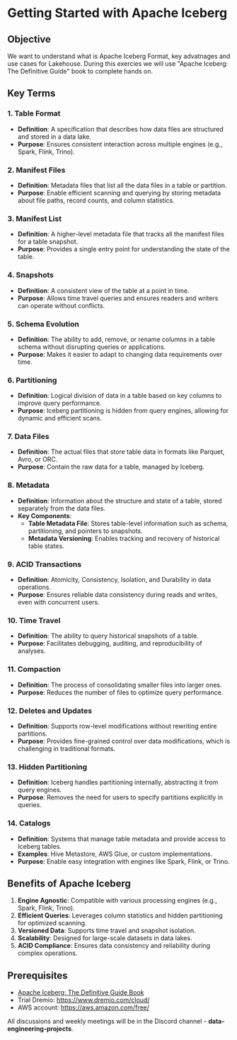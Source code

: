 # Getting Started with Apache Iceberg

## Objective

We want to understand what is Apache Iceberg Format, key advatnages and use cases for Lakehouse. During this exercies we will use "Apache Iceberg: The Definitive Guide" book to complete hands on.

## Key Terms

### 1. Table Format

- **Definition**: A specification that describes how data files are structured and stored in a data lake.
- **Purpose**: Ensures consistent interaction across multiple engines (e.g., Spark, Flink, Trino).

### 2. Manifest Files

- **Definition**: Metadata files that list all the data files in a table or partition.
- **Purpose**: Enable efficient scanning and querying by storing metadata about file paths, record counts, and column statistics.

### 3. Manifest List

- **Definition**: A higher-level metadata file that tracks all the manifest files for a table snapshot.
- **Purpose**: Provides a single entry point for understanding the state of the table.

### 4. Snapshots

- **Definition**: A consistent view of the table at a point in time.
- **Purpose**: Allows time travel queries and ensures readers and writers can operate without conflicts.

### 5. Schema Evolution

- **Definition**: The ability to add, remove, or rename columns in a table schema without disrupting queries or applications.
- **Purpose**: Makes it easier to adapt to changing data requirements over time.

### 6. Partitioning

- **Definition**: Logical division of data in a table based on key columns to improve query performance.
- **Purpose**: Iceberg partitioning is hidden from query engines, allowing for dynamic and efficient scans.

### 7. Data Files

- **Definition**: The actual files that store table data in formats like Parquet, Avro, or ORC.
- **Purpose**: Contain the raw data for a table, managed by Iceberg.

### 8. Metadata

- **Definition**: Information about the structure and state of a table, stored separately from the data files.
- **Key Components**:
  - **Table Metadata File**: Stores table-level information such as schema, partitioning, and pointers to snapshots.
  - **Metadata Versioning**: Enables tracking and recovery of historical table states.

### 9. ACID Transactions

- **Definition**: Atomicity, Consistency, Isolation, and Durability in data operations.
- **Purpose**: Ensures reliable data consistency during reads and writes, even with concurrent users.

### 10. Time Travel

- **Definition**: The ability to query historical snapshots of a table.
- **Purpose**: Facilitates debugging, auditing, and reproducibility of analyses.

### 11. Compaction

- **Definition**: The process of consolidating smaller files into larger ones.
- **Purpose**: Reduces the number of files to optimize query performance.

### 12. Deletes and Updates

- **Definition**: Supports row-level modifications without rewriting entire partitions.
- **Purpose**: Provides fine-grained control over data modifications, which is challenging in traditional formats.

### 13. Hidden Partitioning

- **Definition**: Iceberg handles partitioning internally, abstracting it from query engines.
- **Purpose**: Removes the need for users to specify partitions explicitly in queries.

### 14. Catalogs

- **Definition**: Systems that manage table metadata and provide access to Iceberg tables.
- **Examples**: Hive Metastore, AWS Glue, or custom implementations.
- **Purpose**: Enable easy integration with engines like Spark, Flink, or Trino.

## Benefits of Apache Iceberg

1. **Engine Agnostic**: Compatible with various processing engines (e.g., Spark, Flink, Trino).
2. **Efficient Queries**: Leverages column statistics and hidden partitioning for optimized scanning.
3. **Versioned Data**: Supports time travel and snapshot isolation.
4. **Scalability**: Designed for large-scale datasets in data lakes.
5. **ACID Compliance**: Ensures data consistency and reliability during complex operations.

## Prerequisites

- [Apache Iceberg: The Definitive Guide Book](https://hello.dremio.com/wp-apache-iceberg-the-definitive-guide-reg.html)
- Trial Dremio: https://www.dremio.com/cloud/
- AWS account: https://aws.amazon.com/free/

All discussions and weekly meetings will be in the Discord channel - **data-engineering-projects**.





